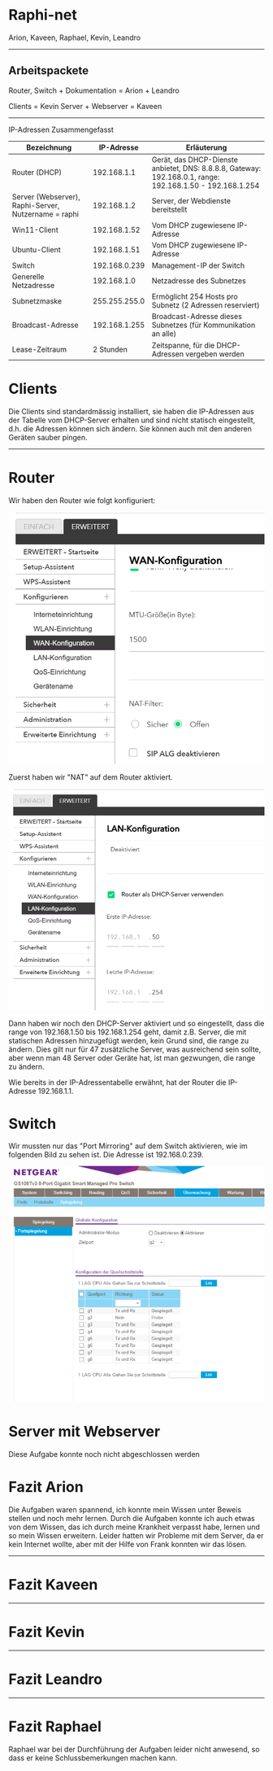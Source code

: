 # Raphi-net

Arion, Kaveen, Raphael, Kevin, Leandro

---
## Arbeitspackete

Router, Switch + Dokumentation = Arion + Leandro

Clients = Kevin 
Server + Webserver = Kaveen

---
IP-Adressen Zusammengefasst

| **Bezeichnung**           | **IP-Adresse**    | **Erläuterung**                                                |
|---------------------------|-------------------|----------------------------------------------------------------|
| Router (DHCP)             | 192.168.1.1       | Gerät, das DHCP-Dienste anbietet, DNS: 8.8.8.8, Gateway: 192.168.0.1, range: 192.168.1.50 - 192.168.1.254|
| Server (Webserver), Raphi-Server, Nutzername = raphi        | 192.168.1.2       | Server, der Webdienste bereitstellt                            |
| Win11-Client                  | 192.168.1.52       | Vom DHCP zugewiesene IP-Adresse                                |
| Ubuntu-Client                  | 192.168.1.51       | Vom DHCP zugewiesene IP-Adresse                                |
| Switch                    | 192.168.0.239     | Management-IP der Switch                                       |
| Generelle Netzadresse     | 192.168.1.0       | Netzadresse des Subnetzes                                      |
| Subnetzmaske              | 255.255.255.0     | Ermöglicht 254 Hosts pro Subnetz (2 Adressen reserviert)       |
| Broadcast-Adresse         | 192.168.1.255     | Broadcast-Adresse dieses Subnetzes (für Kommunikation an alle) |
| Lease-Zeitraum            | 2 Stunden         | Zeitspanne, für die DHCP-Adressen vergeben werden              |


# Clients
Die Clients sind standardmässig installiert, sie haben die IP-Adressen aus der Tabelle vom DHCP-Server erhalten und sind nicht statisch eingestellt, d.h. die Adressen können sich ändern. Sie können auch mit den anderen Geräten sauber pingen.

---

# Router
Wir haben den Router wie folgt konfiguriert:

![NAT-aktiviert](images/Bild1-router.png)

Zuerst haben wir "NAT" auf dem Router aktiviert.

![DHCP-Funktion aktivieren](images/Bild2-router.png)

Dann haben wir noch den DHCP-Server aktiviert und so eingestellt, dass die range von 192.168.1.50 bis 192.168.1.254 geht, damit z.B. Server, die mit statischen Adressen hinzugefügt werden, kein Grund sind, die range zu ändern. Dies gilt nur für 47 zusätzliche Server, was ausreichend sein sollte, aber wenn man 48 Server oder Geräte hat, ist man gezwungen, die range zu ändern.

Wie bereits in der IP-Adressentabelle erwähnt, hat der Router die IP-Adresse 192.168.1.1.

# Switch 
Wir mussten nur das "Port Mirroring" auf dem Switch aktivieren, wie im folgenden Bild zu sehen ist. Die Adresse ist 192.168.0.239.

![Port-Einstellungen](images/Bild1-switch.png)



# Server mit Webserver
Diese Aufgabe konnte noch nicht abgeschlossen werden



# Fazit Arion
Die Aufgaben waren spannend, ich konnte mein Wissen unter Beweis stellen und noch mehr lernen. Durch die Aufgaben konnte ich auch etwas von dem Wissen, das ich durch meine Krankheit verpasst habe, lernen und so mein Wissen erweitern. Leider hatten wir Probleme mit dem Server, da er kein Internet wollte, aber mit der Hilfe von Frank konnten wir das lösen.

---

# Fazit Kaveen

---

# Fazit Kevin


---

# Fazit Leandro


---

# Fazit Raphael
Raphael war bei der Durchführung der Aufgaben leider nicht anwesend, so dass er keine Schlussbemerkungen machen kann.


